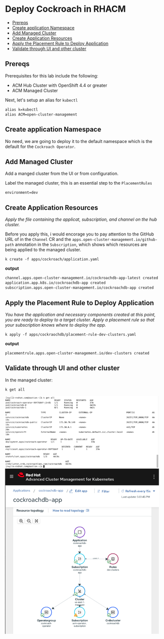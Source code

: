 # Deploy Cockroach in RHACM
- [Prereqs](#prereqs)
- [Create application Namespace](#create-application-namespace)
- [Add Managed Cluster](#add-managed-cluster)
- [Create Application Resources](#create-application-resources)
- [Apply the Placement Rule to Deploy Application](#apply-the-placement-rule-to-deploy-application)
- [Validate through UI and other cluster](#validate-through-ui-and-other-cluster)

## Prereqs
Prerequisites for this lab include the following:
- ACM Hub Cluster with OpenShift 4.4 or greater
- ACM Managed Cluster

Next, let's setup an alias for `kubectl`
```
alias k=kubectl
alias ACM=open-cluster-management
```

## Create application Namespace
No need, we are going to deploy it to the default namespace which is the default for the `Cockroach Operator`.

## Add Managed Cluster
Add a manged cluster from the UI or from configuration. 

Label the managed cluster, this is an essential step to the `PlacementRules`
```
environment=dev
```



## Create Application Resources
_Apply the file containing the applicat, subscription, and channel on the hub cluster._

Before you apply this, i would encorage you to pay attention to the GitHub URL of in the `Channel` CR and the `apps.open-cluster-management.io/github-path` annotation in the `Subscription`, which shows which resources are being applied to the managed cluster.
```
k create -f apps/cockroach/application.yaml
```
**output**
```
channel.apps.open-cluster-management.io/cockroachdb-app-latest created
application.app.k8s.io/cockroachdb-app created
subscription.apps.open-cluster-management.io/cockroachdb-app created
```

## Apply the Placement Rule to Deploy Application
_You have the application and necessary components created at this point, you are ready to deploy to a target cluster. Apply a placement rule so that your subscription knows where to deploy the app._
```
k apply -f apps/cockraochdb/placement-rule-dev-clusters.yaml
```
**output**
```
placementrule.apps.open-cluster-management.io/dev-clusters created
```

## Validate through UI and other cluster

In the managed cluster:
```
k get all
```

![Terminal Managed](terminal-managed.png)
![UI](ui-hub.png)